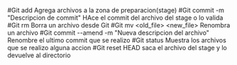 #Git add <file>
Agrega archivos a la zona de preparacion(stage)
#Git commit -m "Descripcion de commit"
HAce el commit del archivo del stage o lo valida
#Git rm <file>
Borra un archivo desde Git
#Git mv <old_file> <new_file>
Renombra un archivo
#Git commit --amend -m "Nueva descripcion del archivo"
Renombre el ultimo commit que se realizo
#Git status
Muestra los archivos que se realizo alguna accion
#Git reset HEAD <file>
saca el archivo del stage y lo devuelve al directorio
